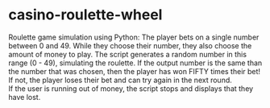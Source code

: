 # casino-roulette-wheel
Roulette game simulation using Python:
The player bets on a single number between 0 and 49. While they choose their number, they also choose the amount of money to play.
The script generates a random number in this range (0 - 49), simulating the roulette. If the output number is the same than the number that was chosen,
then the player has won FIFTY times their bet!
If not, the player loses their bet and can try again in the next round.  
If the user is running out of money, the script stops and displays that they have lost.
